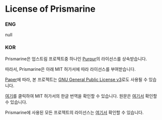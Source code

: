 # License of Prismarine

### ENG
null

### KOR
Prismarine은 업스트림 프로젝트중 하나인 [Purpur](https://github.com/PurpurMC/Purpur/blob/ver/1.19/LICENSE)의 라이선스를 상속받습니다.

따라서, Prismarine은 아래 MIT 허가서에 따라 라이선스를 부여받습니다.

[Paper](https://github.com/PaperMC/Paper/blob/master/LICENSE.md)에 따라, 본 프로젝트는 [GNU General Public License v3](https://github.com/PaperMC/Paper/blob/master/licenses/GPL.md)로도 사용될 수 있습니다.

[여기](src/LICENSES/KOR/MIT.md)를 클릭하여 MIT 허가서의 한글 번역을 확인할 수 있습니다.
원문은 [여기서](src/LICENSES/ENG/MIT.md) 확인할 수 있습니다.

Prismarine에 사용된 모든 프로젝트의 라이선스는 [여기서](src/LICENSE/KOR_FULL.md) 확인할 수 있습니다.

<!-- ## The MIT License (MIT)
Permission is hereby granted, free of charge, to any person obtaining a copy of this software and associated documentation files (the “Software”), to deal in the Software without restriction, including without limitation the rights to use, copy, modify, merge, publish, distribute, sublicense, and/or sell copies of the Software, and to permit persons to whom the Software is furnished to do so, subject to the following conditions:

The above copyright notice and this permission notice shall be included in all copies or substantial portions of the Software.

THE SOFTWARE IS PROVIDED “AS IS”, WITHOUT WARRANTY OF ANY KIND, EXPRESS OR IMPLIED, INCLUDING BUT NOT LIMITED TO THE WARRANTIES OF MERCHANTABILITY, FITNESS FOR A PARTICULAR PURPOSE AND NONINFRINGEMENT. IN NO EVENT SHALL THE AUTHORS OR COPYRIGHT HOLDERS BE LIABLE FOR ANY CLAIM, DAMAGES OR OTHER LIABILITY, WHETHER IN AN ACTION OF CONTRACT, TORT OR OTHERWISE, ARISING FROM, OUT OF OR IN CONNECTION WITH THE SOFTWARE OR THE USE OR OTHER DEALINGS IN THE SOFTWARE.

## 라이선스 헤더
만약 Prismarine을 자신의 프로젝트에 사용할 경우, Prismarine의 라이선스를 관련 파일의 헤더에 다음과 같이 기재하시기 바랍니다.

```txt
Copyright (c) 2022 PrismarineMC Team

Permission is hereby granted, free of charge, to any person obtaining a copy of this software and associated documentation files (the “Software”), to deal in the Software without restriction, including without limitation the rights to use, copy, modify, merge, publish, distribute, sublicense, and/or sell copies of the Software, and to permit persons to whom the Software is furnished to do so, subject to the following conditions:

The above copyright notice and this permission notice shall be included in all copies or substantial portions of the Software.

THE SOFTWARE IS PROVIDED “AS IS”, WITHOUT WARRANTY OF ANY KIND, EXPRESS OR IMPLIED, INCLUDING BUT NOT LIMITED TO THE WARRANTIES OF MERCHANTABILITY, FITNESS FOR A PARTICULAR PURPOSE AND NONINFRINGEMENT. IN NO EVENT SHALL THE AUTHORS OR COPYRIGHT HOLDERS BE LIABLE FOR ANY CLAIM, DAMAGES OR OTHER LIABILITY, WHETHER IN AN ACTION OF CONTRACT, TORT OR OTHERWISE, ARISING FROM, OUT OF OR IN CONNECTION WITH THE SOFTWARE OR THE USE OR OTHER DEALINGS IN THE SOFTWARE.
``` -->